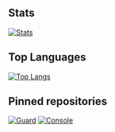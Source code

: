 <h2>Stats</h1>

[![Stats](https://github-readme-stats.vercel.app/api?username=summetdev&bg_color=30,e96443,904e95&title_color=fff&text_color=fff&icon_color=fff&count_private=true&show_icons=true)](https://github.com/summetdev/summetdev)

<h2>Top Languages</h2>

[![Top Langs](https://github-readme-stats.vercel.app/api/top-langs/?username=summetdev&layout=compact&hide_title=true)](https://github.com/summetdev?tab=repositories)

<h2>Pinned repositories</h2>

[![Guard](https://github-readme-stats.vercel.app/api/pin/?username=discordguard&repo=guard)](https://github.com/DiscordGuard/Guard)
[![Console](https://github-readme-stats.vercel.app/api/pin/?username=summetdev&repo=Mindustry-Server-Console)](https://github.com/summetdev/Mindustry-Server-Console)
